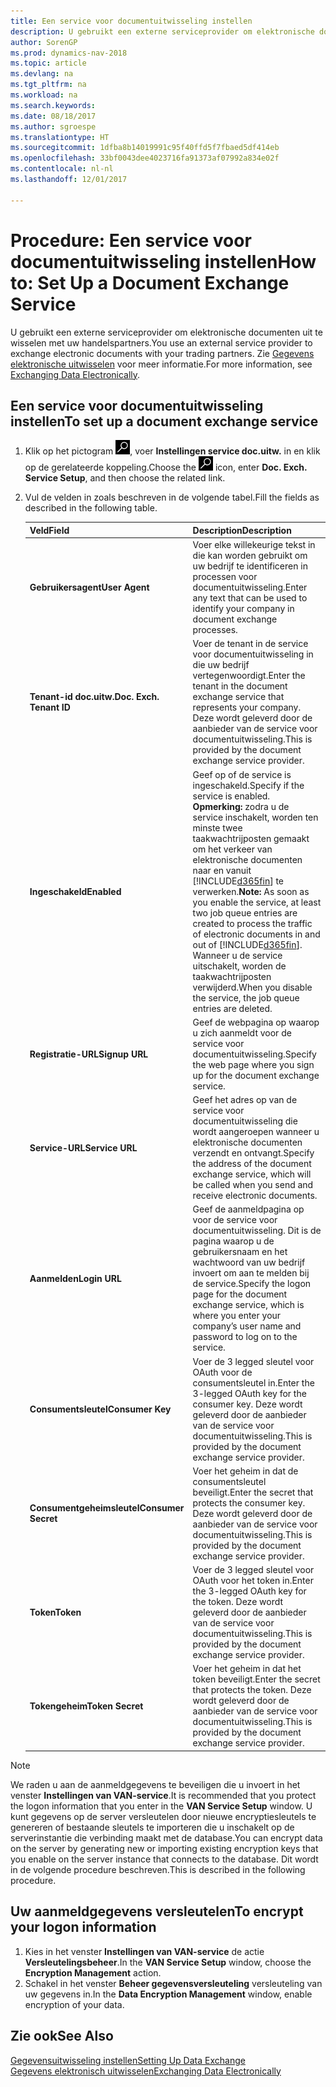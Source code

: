 ```yaml
---
title: Een service voor documentuitwisseling instellen
description: U gebruikt een externe serviceprovider om elektronische documenten uit te wisselen met uw handelspartners.
author: SorenGP
ms.prod: dynamics-nav-2018
ms.topic: article
ms.devlang: na
ms.tgt_pltfrm: na
ms.workload: na
ms.search.keywords: 
ms.date: 08/18/2017
ms.author: sgroespe
ms.translationtype: HT
ms.sourcegitcommit: 1dfba8b14019991c95f40ffd5f7fbaed5df414eb
ms.openlocfilehash: 33bf0043dee4023716fa91373af07992a834e02f
ms.contentlocale: nl-nl
ms.lasthandoff: 12/01/2017

---
```

# <a name="how-to-set-up-a-document-exchange-service"></a><span data-ttu-id="f1246-103">Procedure: Een service voor documentuitwisseling instellen</span><span class="sxs-lookup"><span data-stu-id="f1246-103">How to: Set Up a Document Exchange Service</span></span>
<span data-ttu-id="f1246-104">U gebruikt een externe serviceprovider om elektronische documenten uit te wisselen met uw handelspartners.</span><span class="sxs-lookup"><span data-stu-id="f1246-104">You use an external service provider to exchange electronic documents with your trading partners.</span></span> <span data-ttu-id="f1246-105">Zie [Gegevens elektronische uitwisselen](across-data-exchange.md) voor meer informatie.</span><span class="sxs-lookup"><span data-stu-id="f1246-105">For more information, see [Exchanging Data Electronically](across-data-exchange.md).</span></span>  

## <a name="to-set-up-a-document-exchange-service"></a><span data-ttu-id="f1246-106">Een service voor documentuitwisseling instellen</span><span class="sxs-lookup"><span data-stu-id="f1246-106">To set up a document exchange service</span></span>  
1. <span data-ttu-id="f1246-107">Klik op het pictogram ![Zoeken naar pagina of rapport](media/ui-search/search_small.png "pictogram Zoeken naar pagina of rapport"), voer **Instellingen service doc.uitw.** in en klik op de gerelateerde koppeling.</span><span class="sxs-lookup"><span data-stu-id="f1246-107">Choose the ![Search for Page or Report](media/ui-search/search_small.png "Search for Page or Report icon") icon, enter **Doc. Exch. Service Setup**, and then choose the related link.</span></span>  
2. <span data-ttu-id="f1246-108">Vul de velden in zoals beschreven in de volgende tabel.</span><span class="sxs-lookup"><span data-stu-id="f1246-108">Fill the fields as described in the following table.</span></span>  

    |<span data-ttu-id="f1246-109">Veld</span><span class="sxs-lookup"><span data-stu-id="f1246-109">Field</span></span>|<span data-ttu-id="f1246-110">Description</span><span class="sxs-lookup"><span data-stu-id="f1246-110">Description</span></span>|  
    |---------------------------------|---------------------------------------|  
    |<span data-ttu-id="f1246-111">**Gebruikersagent**</span><span class="sxs-lookup"><span data-stu-id="f1246-111">**User Agent**</span></span>|<span data-ttu-id="f1246-112">Voer elke willekeurige tekst in die kan worden gebruikt om uw bedrijf te identificeren in processen voor documentuitwisseling.</span><span class="sxs-lookup"><span data-stu-id="f1246-112">Enter any text that can be used to identify your company in document exchange processes.</span></span>|  
    |<span data-ttu-id="f1246-113">**Tenant-id doc.uitw.**</span><span class="sxs-lookup"><span data-stu-id="f1246-113">**Doc. Exch. Tenant ID**</span></span>|<span data-ttu-id="f1246-114">Voer de tenant in de service voor documentuitwisseling in die uw bedrijf vertegenwoordigt.</span><span class="sxs-lookup"><span data-stu-id="f1246-114">Enter the tenant in the document exchange service that represents your company.</span></span> <span data-ttu-id="f1246-115">Deze wordt geleverd door de aanbieder van de service voor documentuitwisseling.</span><span class="sxs-lookup"><span data-stu-id="f1246-115">This is provided by the document exchange service provider.</span></span>|  
    |<span data-ttu-id="f1246-116">**Ingeschakeld**</span><span class="sxs-lookup"><span data-stu-id="f1246-116">**Enabled**</span></span>|<span data-ttu-id="f1246-117">Geef op of de service is ingeschakeld.</span><span class="sxs-lookup"><span data-stu-id="f1246-117">Specify if the service is enabled.</span></span> <span data-ttu-id="f1246-118">**Opmerking:** zodra u de service inschakelt, worden ten minste twee taakwachtrijposten gemaakt om het verkeer van elektronische documenten naar en vanuit [!INCLUDE[d365fin](includes/d365fin_md.md)] te verwerken.</span><span class="sxs-lookup"><span data-stu-id="f1246-118">**Note:**  As soon as you enable the service, at least two job queue entries are created to process the traffic of electronic documents in and out of [!INCLUDE[d365fin](includes/d365fin_md.md)].</span></span> <span data-ttu-id="f1246-119">Wanneer u de service uitschakelt, worden de taakwachtrijposten verwijderd.</span><span class="sxs-lookup"><span data-stu-id="f1246-119">When you disable the service, the job queue entries are deleted.</span></span>|  
    |<span data-ttu-id="f1246-120">**Registratie-URL**</span><span class="sxs-lookup"><span data-stu-id="f1246-120">**Signup URL**</span></span>|<span data-ttu-id="f1246-121">Geef de webpagina op waarop u zich aanmeldt voor de service voor documentuitwisseling.</span><span class="sxs-lookup"><span data-stu-id="f1246-121">Specify the web page where you sign up for the document exchange service.</span></span>|  
    |<span data-ttu-id="f1246-122">**Service-URL**</span><span class="sxs-lookup"><span data-stu-id="f1246-122">**Service URL**</span></span>|<span data-ttu-id="f1246-123">Geef het adres op van de service voor documentuitwisseling die wordt aangeroepen wanneer u elektronische documenten verzendt en ontvangt.</span><span class="sxs-lookup"><span data-stu-id="f1246-123">Specify the address of the document exchange service, which will be called when you send and receive electronic documents.</span></span>|  
    |<span data-ttu-id="f1246-124">**Aanmelden**</span><span class="sxs-lookup"><span data-stu-id="f1246-124">**Login URL**</span></span>|<span data-ttu-id="f1246-125">Geef de aanmeldpagina op voor de service voor documentuitwisseling. Dit is de pagina waarop u de gebruikersnaam en het wachtwoord van uw bedrijf invoert om aan te melden bij de service.</span><span class="sxs-lookup"><span data-stu-id="f1246-125">Specify the logon page for the document exchange service, which is where you enter your company’s user name and password to log on to the service.</span></span>|  
    |<span data-ttu-id="f1246-126">**Consumentsleutel**</span><span class="sxs-lookup"><span data-stu-id="f1246-126">**Consumer Key**</span></span>|<span data-ttu-id="f1246-127">Voer de 3 legged sleutel voor OAuth voor de consumentsleutel in.</span><span class="sxs-lookup"><span data-stu-id="f1246-127">Enter the 3-legged OAuth key for the consumer key.</span></span> <span data-ttu-id="f1246-128">Deze wordt geleverd door de aanbieder van de service voor documentuitwisseling.</span><span class="sxs-lookup"><span data-stu-id="f1246-128">This is provided by the document exchange service provider.</span></span>|  
    |<span data-ttu-id="f1246-129">**Consumentgeheimsleutel**</span><span class="sxs-lookup"><span data-stu-id="f1246-129">**Consumer Secret**</span></span>|<span data-ttu-id="f1246-130">Voer het geheim in dat de consumentsleutel beveiligt.</span><span class="sxs-lookup"><span data-stu-id="f1246-130">Enter the secret that protects the consumer key.</span></span> <span data-ttu-id="f1246-131">Deze wordt geleverd door de aanbieder van de service voor documentuitwisseling.</span><span class="sxs-lookup"><span data-stu-id="f1246-131">This is provided by the document exchange service provider.</span></span>|  
    |<span data-ttu-id="f1246-132">**Token**</span><span class="sxs-lookup"><span data-stu-id="f1246-132">**Token**</span></span>|<span data-ttu-id="f1246-133">Voer de 3 legged sleutel voor OAuth voor het token in.</span><span class="sxs-lookup"><span data-stu-id="f1246-133">Enter the 3-legged OAuth key for the token.</span></span> <span data-ttu-id="f1246-134">Deze wordt geleverd door de aanbieder van de service voor documentuitwisseling.</span><span class="sxs-lookup"><span data-stu-id="f1246-134">This is provided by the document exchange service provider.</span></span>|  
    |<span data-ttu-id="f1246-135">**Tokengeheim**</span><span class="sxs-lookup"><span data-stu-id="f1246-135">**Token Secret**</span></span>|<span data-ttu-id="f1246-136">Voer het geheim in dat het token beveiligt.</span><span class="sxs-lookup"><span data-stu-id="f1246-136">Enter the secret that protects the token.</span></span> <span data-ttu-id="f1246-137">Deze wordt geleverd door de aanbieder van de service voor documentuitwisseling.</span><span class="sxs-lookup"><span data-stu-id="f1246-137">This is provided by the document exchange service provider.</span></span>|  

> [!NOTE]  
>  <span data-ttu-id="f1246-138">We raden u aan de aanmeldgegevens te beveiligen die u invoert in het venster **Instellingen van VAN-service**.</span><span class="sxs-lookup"><span data-stu-id="f1246-138">It is recommended that you protect the logon information that you enter in the **VAN Service Setup** window.</span></span> <span data-ttu-id="f1246-139">U kunt gegevens op de server versleutelen door nieuwe encryptiesleutels te genereren of bestaande sleutels te importeren die u inschakelt op de serverinstantie die verbinding maakt met de database.</span><span class="sxs-lookup"><span data-stu-id="f1246-139">You can encrypt data on the server by generating new or importing existing encryption keys that you enable on the server instance that connects to the database.</span></span> <span data-ttu-id="f1246-140">Dit wordt in de volgende procedure beschreven.</span><span class="sxs-lookup"><span data-stu-id="f1246-140">This is described in the following procedure.</span></span>  

## <a name="to-encrypt-your-logon-information"></a><span data-ttu-id="f1246-141">Uw aanmeldgegevens versleutelen</span><span class="sxs-lookup"><span data-stu-id="f1246-141">To encrypt your logon information</span></span>  
1. <span data-ttu-id="f1246-142">Kies in het venster **Instellingen van VAN-service** de actie **Versleutelingsbeheer**.</span><span class="sxs-lookup"><span data-stu-id="f1246-142">In the **VAN Service Setup** window, choose the **Encryption Management** action.</span></span>  
2. <span data-ttu-id="f1246-143">Schakel in het venster **Beheer gegevensversleuteling** versleuteling van uw gegevens in.</span><span class="sxs-lookup"><span data-stu-id="f1246-143">In the **Data Encryption Management** window, enable encryption of your data.</span></span> <!--For more information, see [Manage Data Encryption](../manage-data-encryption.md).-->  

## <a name="see-also"></a><span data-ttu-id="f1246-144">Zie ook</span><span class="sxs-lookup"><span data-stu-id="f1246-144">See Also</span></span>  
[<span data-ttu-id="f1246-145">Gegevensuitwisseling instellen</span><span class="sxs-lookup"><span data-stu-id="f1246-145">Setting Up Data Exchange</span></span>](across-set-up-data-exchange.md)  
[<span data-ttu-id="f1246-146">Gegevens elektronisch uitwisselen</span><span class="sxs-lookup"><span data-stu-id="f1246-146">Exchanging Data Electronically</span></span>](across-data-exchange.md)

